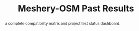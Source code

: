 ---
layout: past-results-layout
title: Meshery-OSM Past Results
permalink: installation/compatibility-matrix/meshery-osm-past-results
abstract: a complete compatibility matrix and project test status dashboard.
language: en
display-title: "false"
list: exclude
type: "project"
service-mesh: "meshery-osm"
subheading: Meshery-OSM
---